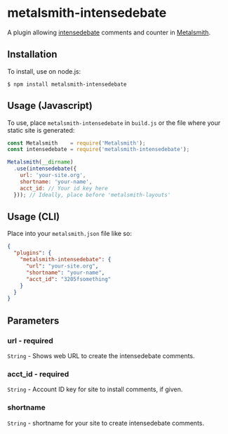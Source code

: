 # metalsmith-intensedebate

A plugin allowing [intensedebate](http://www.intensedebate.com) comments and counter in [Metalsmith](http://metalsmith.io/).

## Installation

To install, use on node.js:

    $ npm install metalsmith-intensedebate
  
## Usage (Javascript)

To use, place `metalsmith-intensedebate` in `build.js` or the file where your static site is generated:

```js
const Metalsmith    = require('Metalsmith');
const intensedebate = require('metalsmith-intensedebate');

Metalsmith(__dirname)
  .use(intensedebate({
    url: 'your-site.org',
    shortname: 'your-name',
    acct_id: // Your id key here
  })); // Ideally, place before 'metalsmith-layouts'
```

## Usage (CLI)

Place into your `metalsmith.json` file like so:

```json
{
  "plugins": {
    "metalsmith-intensedebate": {
      "url": "your-site.org",
      "shortname": "your-name",
      "acct_id": "3205fsomething"
    }
  }
}
```

## Parameters

### url - required
  ```String``` - Shows web URL to create the intensedebate comments.

### acct_id - required
  ```String``` - Account ID key for site to install comments, if given.

### shortname
  ```String``` - shortname for your site to create intensedebate comments.
